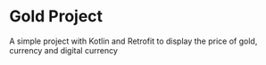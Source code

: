 
# Gold Project

A simple project with Kotlin and Retrofit to display the price of gold, currency and digital currency


